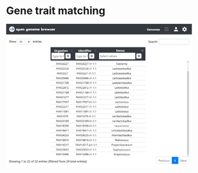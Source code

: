 <link rel="shortcut icon" type="image/svg+xml" href="/opengenomebrowser/favicon.svg">

# Gene trait matching

![gene trait matching demo](../media/gene-trait-matching.apng)
